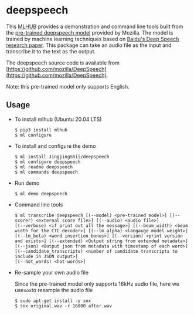 # deepspeech 
This [MLHUB](https://mlhub.ai/) provides a demonstration and command line tools built from the [pre-trained deepspeech model](https://deepspeech.readthedocs.io/en/v0.9.3/) provided by Mozilla. The model is trained by machine learning techniques based on [Baidu's Deep Speech research paper](https://arxiv.org/abs/1412.5567). This package can take an audio file as the input and transcribe it to the text as the output. 

The deepspeech source code is available from [https://github.com/mozilla/DeepSpeech](https://github.com/mozilla/DeepSpeech).

Note: this pre-trained model only supports English. 

## Usage

* To install mlhub (Ubuntu 20.04 LTS)
  ```console
  $ pip3 install mlhub
  $ ml configure
  ```

* To install and configure the demo
  ```console
  $ ml install JingjingShii/deepspeech
  $ ml configure deepspeech
  $ ml readme deepspeech
  $ ml commands deepspeech
  ```
* Run demo
  ```console
  $ ml demo deepspeech
  ```

* Command line tools
  ```console
  $ ml transcribe deepspeech [(--model) <pre-trained model>] [(--scorer) <external score file>] [(--audio) <audio file>]
  [(--verbose) <if print out all the message>] [(--beam_width) <beam width for the CTC decoder>] [(--lm_alpha) <langauge model weight>] 
  [(--lm_beta) <word insertion bonus>] [(--version) <print version and exists>] [(--extended) <Output string from extended metadata>] 
  [(--json) <Output json from metadata with timestamp of each word>] [(--candidate_transcripts) <number of candidate transcripts to include in JSON output>]
  [(--hot_words) <hot-words>]
  ```
* Re-sample your own audio file

  Since the pre-trained model only supports 16kHz audio file, here we use```sox```to resample the audio file
  ```console
  $ sudo apt-get install -y sox
  $ sox original.wav -r 16000 after.wav
  ```
